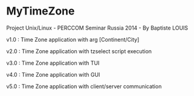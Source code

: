 MyTimeZone
==========

Project Unix/Linux - PERCCOM Seminar Russia 2014 - By Baptiste LOUIS

v1.0 : Time Zone application with arg [Continent/City]

v2.0 : Time Zone application with tzselect script execution

v3.0 : Time Zone application with TUI

v4.0 : Time Zone application with GUI

v5.0 : Time Zone application with client/server communication
